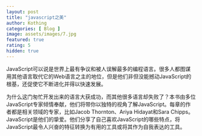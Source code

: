 ```yaml
---
layout: post
title: "javascript之美"
author: Kothing
categories: [ Blog ]
image: assets/images/7.jpg
featured: true
rating: 5
hidden: true
---
```


JavaScript可以说是世界上最有争议和被人误解最多的编程语言。很多人都图谋用其他语言取代它的Web语言之主的地位，但是他们非但没能撼动JavaScript的根基，还促使它不断进化并得以快速发展。  


为什么这门匆忙开发出来的语言大获成功，而其他很多语言却失败了？本书由多位JavaScript专家倾情奉献，他们将带你以独特的视角了解JavaScript。每章的作者都是相关领域的专家，比如Jacob Thornton、Ariya Hidayat和Sara Chipps。JavaScript是他们的挚爱。他们分享了自己喜欢JavaScript的哪些特点，将JavaScript最令人兴奋的特征转换为有用的工具或将其作为自我表达的工具。

